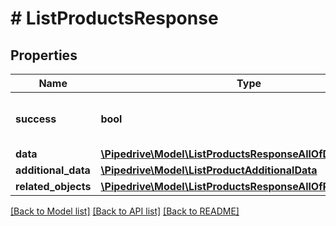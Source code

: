 # # ListProductsResponse

## Properties

Name | Type | Description | Notes
------------ | ------------- | ------------- | -------------
**success** | **bool** | If the response is successful or not | [optional]
**data** | [**\Pipedrive\Model\ListProductsResponseAllOfData**](ListProductsResponseAllOfData.md) |  | [optional]
**additional_data** | [**\Pipedrive\Model\ListProductAdditionalData**](ListProductAdditionalData.md) |  | [optional]
**related_objects** | [**\Pipedrive\Model\ListProductsResponseAllOfRelatedObjects**](ListProductsResponseAllOfRelatedObjects.md) |  | [optional]

[[Back to Model list]](../../README.md#models) [[Back to API list]](../../README.md#endpoints) [[Back to README]](../../README.md)
